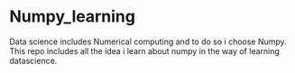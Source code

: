 # Numpy_learning
Data science includes Numerical computing and to do so i choose Numpy.
This repo includes all the idea i learn about numpy in the way of learning datascience.
